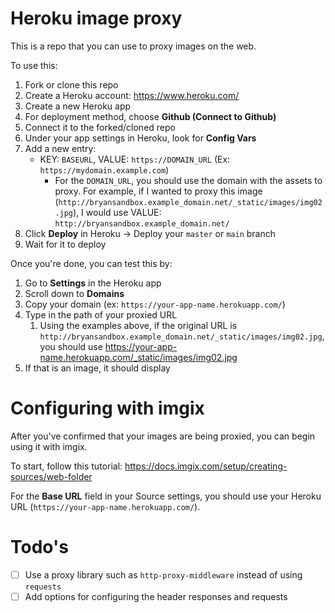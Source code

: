 # Heroku image proxy

This is a repo that you can use to proxy images on the web.

To use this:

1. Fork or clone this repo
1. Create a Heroku account: https://www.heroku.com/
2. Create a new Heroku app
3. For deployment method, choose **Github (Connect to Github)**
4. Connect it to the forked/cloned repo
5. Under your app settings in Heroku, look for **Config Vars**
6. Add a new entry:
   - KEY: `BASEURL`, VALUE: `https://DOMAIN_URL` (Ex: `https://mydomain.example.com`)
      - For the `DOMAIN_URL`, you should use the domain with the assets to proxy. For example, if I wanted to proxy this image (`http://bryansandbox.example_domain.net/_static/images/img02.jpg`), I would use VALUE: `http://bryansandbox.example_domain.net/`
7. Click **Deploy** in Heroku -> Deploy your `master` or `main` branch
8. Wait for it to deploy


Once you're done, you can test this by:

1. Go to **Settings** in the Heroku app
2. Scroll down to **Domains**
3. Copy your domain (ex: `https://your-app-name.herokuapp.com/`)
4. Type in the path of your proxied URL
   1. Using the examples above, if the original URL is `http://bryansandbox.example_domain.net/_static/images/img02.jpg`, you should use https://your-app-name.herokuapp.com/_static/images/img02.jpg
5. If that is an image, it should display

# Configuring with imgix

After you've confirmed that your images are being proxied, you can begin using it with imgix.

To start, follow this tutorial:
https://docs.imgix.com/setup/creating-sources/web-folder

For the **Base URL** field in your Source settings, you should use your Heroku URL (`https://your-app-name.herokuapp.com/`).

# Todo's

- [ ] Use a proxy library such as `http-proxy-middleware` instead of using `requests`
- [ ] Add options for configuring the header responses and requests